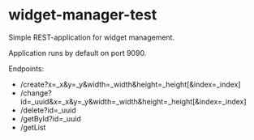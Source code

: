 # widget-manager-test

Simple REST-application for widget management.

Application runs by default on port 9090.

Endpoints:
* /create?x=_x&y=_y&width=_width&height=_height[&index=_index]
* /change?id=_uuid&x=_x&y=_y&width=_width&height=_height[&index=_index]
* /delete?id=_uuid
* /getById?id=_uuid
* /getList